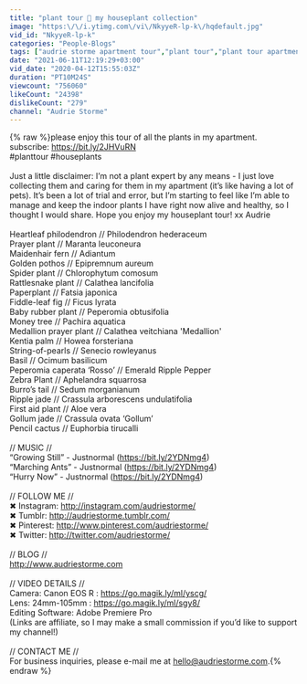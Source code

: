 ```yaml
---
title: "plant tour 🌿 my houseplant collection"
image: "https:\/\/i.ytimg.com\/vi\/NkyyeR-lp-k\/hqdefault.jpg"
vid_id: "NkyyeR-lp-k"
categories: "People-Blogs"
tags: ["audrie storme apartment tour","plant tour","plant tour apartment"]
date: "2021-06-11T12:19:29+03:00"
vid_date: "2020-04-12T15:55:03Z"
duration: "PT10M24S"
viewcount: "756060"
likeCount: "24398"
dislikeCount: "279"
channel: "Audrie Storme"
---
```

{% raw %}please enjoy this tour of all the plants in my apartment.<br />subscribe: <a rel="nofollow" target="blank" href="https://bit.ly/2JHVuRN">https://bit.ly/2JHVuRN</a><br />#planttour #houseplants<br /><br />Just a little disclaimer: I’m not a plant expert by any means - I just love collecting them and caring for them in my apartment (it’s like having a lot of pets). It’s been a lot of trial and error, but I’m starting to feel like I’m able to manage and keep the indoor plants I have right now alive and healthy, so I thought I would share. Hope you enjoy my houseplant tour!  xx Audrie<br /><br />Heartleaf philodendron // Philodendron hederaceum<br />Prayer plant // Maranta leuconeura<br />Maidenhair fern // Adiantum<br />Golden pothos // Epipremnum aureum<br />Spider plant // Chlorophytum comosum<br />Rattlesnake plant // Calathea lancifolia<br />Paperplant // Fatsia japonica<br />Fiddle-leaf fig // Ficus lyrata<br />Baby rubber plant // Peperomia obtusifolia<br />Money tree // Pachira aquatica<br />Medallion prayer plant // Calathea veitchiana 'Medallion'<br />Kentia palm // Howea forsteriana<br />String-of-pearls // Senecio rowleyanus<br />Basil // Ocimum basilicum<br />Peperomia caperata ‘Rosso’ // Emerald Ripple Pepper<br />Zebra Plant // Aphelandra squarrosa<br />Burro’s tail // Sedum morganianum<br />Ripple jade // Crassula arborescens undulatifolia<br />First aid plant // Aloe vera<br />Gollum jade // Crassula ovata ‘Gollum’<br />Pencil cactus // Euphorbia tirucalli<br /><br />// MUSIC //<br />“Growing Still” - Justnormal (<a rel="nofollow" target="blank" href="https://bit.ly/2YDNmg4)">https://bit.ly/2YDNmg4)</a><br />“Marching Ants” - Justnormal (<a rel="nofollow" target="blank" href="https://bit.ly/2YDNmg4)">https://bit.ly/2YDNmg4)</a><br />“Hurry Now” - Justnormal (<a rel="nofollow" target="blank" href="https://bit.ly/2YDNmg4)">https://bit.ly/2YDNmg4)</a><br /><br />// FOLLOW ME //<br />✖ Instagram: <a rel="nofollow" target="blank" href="http://instagram.com/audriestorme/">http://instagram.com/audriestorme/</a> <br />✖ Tumblr: <a rel="nofollow" target="blank" href="http://audriestorme.tumblr.com/">http://audriestorme.tumblr.com/</a><br />✖ Pinterest: <a rel="nofollow" target="blank" href="http://www.pinterest.com/audriestorme/">http://www.pinterest.com/audriestorme/</a><br />✖ Twitter: <a rel="nofollow" target="blank" href="http://twitter.com/audriestorme/">http://twitter.com/audriestorme/</a><br /><br />// BLOG //<br /><a rel="nofollow" target="blank" href="http://www.audriestorme.com">http://www.audriestorme.com</a><br /><br />// VIDEO DETAILS //<br />Camera: Canon EOS R : <a rel="nofollow" target="blank" href="https://go.magik.ly/ml/yscg/">https://go.magik.ly/ml/yscg/</a><br />Lens: 24mm-105mm : <a rel="nofollow" target="blank" href="https://go.magik.ly/ml/sgy8/">https://go.magik.ly/ml/sgy8/</a><br />Editing Software: Adobe Premiere Pro<br />(Links are affiliate, so I may make a small commission if you’d like to support my channel!)<br /><br />// CONTACT ME //<br />For business inquiries, please e-mail me at hello@audriestorme.com.{% endraw %}
